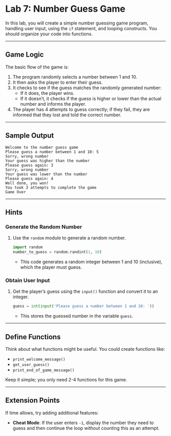 # Lab 7: Number Guess Game

In this lab, you will create a simple number guessing game program, handling user input, using the `if` statement, and looping constructs. You should organize your code into functions.

---

## Game Logic

The basic flow of the game is:

1. The program randomly selects a number between 1 and 10.
2. It then asks the player to enter their guess.
3. It checks to see if the guess matches the randomly generated number:
   - If it does, the player wins.
   - If it doesn’t, it checks if the guess is higher or lower than the actual number and informs the player.
4. The player has 4 attempts to guess correctly; if they fail, they are informed that they lost and told the correct number.

---

## Sample Output

```
Welcome to the number guess game
Please guess a number between 1 and 10: 5
Sorry, wrong number
Your guess was higher than the number
Please guess again: 3
Sorry, wrong number
Your guess was lower than the number
Please guess again: 4
Well done, you won!
You took 3 attempts to complete the game
Game Over
```

---

## Hints

### Generate the Random Number

1. Use the `random` module to generate a random number.

   ```python
   import random
   number_to_guess = random.randint(1, 10)
   ```

   - This code generates a random integer between 1 and 10 (inclusive), which the player must guess.

### Obtain User Input

1. Get the player’s guess using the `input()` function and convert it to an integer.

   ```python
   guess = int(input('Please guess a number between 1 and 10: '))
   ```

   - This stores the guessed number in the variable `guess`.

---

## Define Functions

Think about what functions might be useful. You could create functions like:

- `print_welcome_message()`
- `get_user_guess()`
- `print_end_of_game_message()`

Keep it simple; you only need 2-4 functions for this game.

---

## Extension Points

If time allows, try adding additional features:

- **Cheat Mode**: If the user enters `-1`, display the number they need to guess and then continue the loop without counting this as an attempt.
